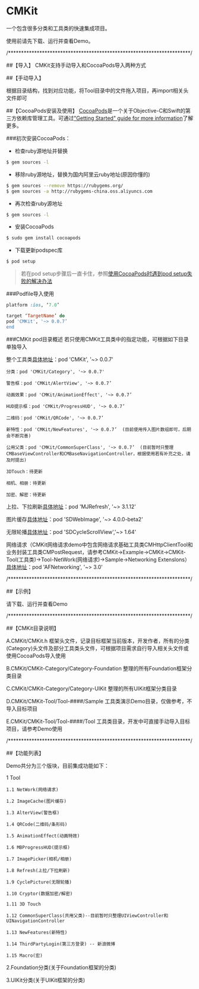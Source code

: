 # CMKit
一个包含很多分类和工具类的快速集成项目。

使用前请先下载、运行并查看Demo。

/**********************************************************************/

##【导入】
CMKit支持手动导入和CocoaPods导入两种方式

##【手动导入】

根据目录结构，找到对应功能，将Tool目录中的文件拖入项目，再import相关头文件即可

##【CocoaPods安装及使用】
[CocoaPods](http://cocoapods.org)是一个关于Objective-C和Swift的第三方依赖库管理工具。可通过["Getting Started" guide for more information](https://github.com/AFNetworking/AFNetworking/wiki/Getting-Started-with-AFNetworking)了解更多。

###初次安装CocoaPods：

- 检查ruby源地址并替换
```bash
$ gem sources -l
```
- 移除ruby源地址，替换为国内阿里云ruby地址(原因你懂的)
```bash
$ gem sources --remove https://rubygems.org/
$ gem sources -a http://rubygems-china.oss.aliyuncs.com
```
- 再次检查ruby源地址
```bash
$ gem sources -l
```

- 安装CocoaPods
```bash
$ sudo gem install cocoapods
```

- 下载更新podspec库
```bash
$ pod setup
```
> 若在pod setup步骤后一直卡住，参照[使用CocoaPods时遇到pod setup失败的解决办法](http://www.cocoachina.com/bbs/read.php?tid=193398)

###Podfile导入使用
```ruby
platform :ios, ‘7.0’

target ‘TargetName’ do
pod 'CMKit', '~> 0.0.7’
end
```

###CMKit pod目录概述
若只使用CMKit工具类中的指定功能，可根据如下目录单独导入

整个工具类[具体地址](https://github.com/ZuoLuFei/CMKit)：pod 'CMKit', '~> 0.0.7'

    分类：pod 'CMKit/Category', '~> 0.0.7'

    警告框：pod 'CMKit/AlertView', '~> 0.0.7’

    动画效果：pod 'CMKit/AnimationEffect', '~> 0.0.7’

    HUD提示框：pod 'CMKit/ProgressHUD', '~> 0.0.7’

    二维码：pod 'CMKit/QRCode', '~> 0.0.7’

    新特性：pod 'CMKit/NewFeatures', '~> 0.0.7’  (目前使用传入图片数组即可，后期会不断完善)

    公用父类：pod 'CMKit/CommonSuperClass', '~> 0.0.7’  (目前暂时只整理CMBaseViewController和CMBaseNavigationController，根据使用若有补充之处，请及时提出)

    3DTouch：待更新

    相机、相册：待更新

    加密、解密：待更新

上拉、下拉刷新[具体地址](https://github.com/CoderMJLee/MJRefresh)：pod 'MJRefresh', '~> 3.1.12'     

图片缓存[具体地址](https://github.com/rs/SDWebImage)：pod 'SDWebImage', '~> 4.0.0-beta2'    

无限轮播[具体地址](https://github.com/gsdios/SDCycleScrollView)：pod 'SDCycleScrollView','~> 1.64'    

网络请求（CMKit网络请求demo中包含网络请求基础工具类CMHttpClientTool和业务封装工具类CMPostRequest，请参考CMKit->Example->CMKit->CMKit-Tool(工具类)->Tool-NetWork(网络请求)->Sample->Networking Extenslons）[具体地址](https://github.com/AFNetworking/AFNetworking)：pod 'AFNetworking', '~> 3.0'      

    
/**********************************************************************/

##【示例】

请下载、运行并查看Demo


/**********************************************************************/

##【CMKit目录说明】

A.CMKit/CMKit.h   框架头文件，记录目标框架当前版本，开发作者，所有的分类(Category)头文件及部分工具类头文件，可根据项目需求自行导入相关头文件或使用CocoaPods导入使用

B.CMKit/CMKit-Category/Category-Foundation 整理的所有Foundation框架分类目录

C.CMKit/CMKit-Category/Category-UIKit 整理的所有UIKit框架分类目录

D.CMKit/CMKit-Tool/Tool-####/Sample 工具类演示Demo目录，仅做参考，不导入目标项目

E.CMKit/CMKit-Tool/Tool-####/Tool 工具类目录，开发中可直接手动导入目标项目，请参考Demo使用


/**********************************************************************/

##【功能列表】

Demo共分为三个版块，目前集成功能如下：

1 Tool

    1.1 NetWork(网络请求)

    1.2 ImageCache(图片缓存)

    1.3 AlterView(警告框)

    1.4 QRCode(二维码/条形码)

    1.5 AnimationEffect(动画特效)

    1.6 MBProgressHUD(提示框)

    1.7 ImagePicker(相机/相册)

    1.8 Refresh(上拉/下拉刷新)

    1.9 CyclePicture(无限轮播)

    1.10 Cryptor(数据加密/解密)

    1.11 3D Touch

    1.12 CommonSuperClass(共用父类)--目前暂时只整理UIViewController和UINavigationController

    1.13 NewFeatures(新特性)

    1.14 ThirdPartyLogin(第三方登录) -- 新浪微博

    1.15 Macro(宏)

2.Foundation分类(关于Foundation框架的分类)

3.UIKit分类(关于UIKit框架的分类)

